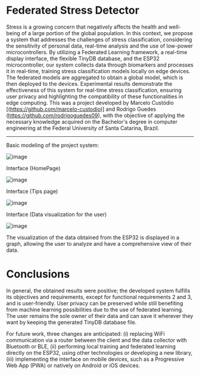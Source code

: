 # Federated Stress Detector

Stress is a growing concern that negatively affects the health and well-being of a large portion of the global population. In this context, we propose a system that addresses the challenges of stress classification, considering the sensitivity of personal data, real-time analysis and the use of low-power microcontrollers. By utilizing a Federated Learning framework, a real-time display interface, the flexible TinyDB database, and the ESP32 microcontroller, our system collects data through biomarkers and processes it in real-time, training stress classification models locally on edge devices. The federated models are aggregated to obtain a global model, which is then deployed to the devices. Experimental results demonstrate the effectiveness of this system for real-time stress classification, ensuring user privacy and highlighting the compatibility of these functionalities in edge computing.
This was a project developed by Marcelo Custódio [(https://github.com/marcelo-custodio)] and Rodrigo Guedes (https://github.com/rodrigoguedes09), with the objective of applying the necessary knowledge acquired on the Bachelor's degree in computer engineering at the Federal University of Santa Catarina, Brazil.

 ---
 
Basic modeling of the project system:


![image](https://github.com/rodrigoguedes09/Federated_Learning_Stress_Detector/assets/61996985/2a7f08ac-e379-4872-86ab-810e54fcc3e9)



Interface (HomePage)


![image](https://github.com/rodrigoguedes09/Federated_Learning_Stress_Detector/assets/61996985/9ede9a3b-aa77-4c21-a5c8-647e4d8144f8)



Interface (Tips page)


![image](https://github.com/rodrigoguedes09/Federated_Learning_Stress_Detector/assets/61996985/6f8f9202-f84a-4333-aecd-d1151420ee98)



Interface (Data visualization for the user)


![image](https://github.com/rodrigoguedes09/Federated_Learning_Stress_Detector/assets/61996985/0276c8d6-e177-40c2-a3da-93929ff250dc)

The visualization of the data obtained from the ESP32 is displayed in a graph, allowing the user to analyze and have a comprehensive view of their data.



# Conclusions

In general, the obtained results were positive; the developed system fulfills its objectives and requirements, except for functional requirements 2 and 3, and is user-friendly. User privacy can be preserved while still benefiting from machine learning possibilities due to the use of federated learning. The user remains the sole owner of their data and can save it wherever they want by keeping the generated TinyDB database file.

For future work, three changes are anticipated: (i) replacing WiFi communication via a router between the client and the data collector with Bluetooth or BLE, (ii) performing local training and federated learning directly on the ESP32, using other technologies or developing a new library, (iii) implementing the interface on mobile devices, such as a Progressive Web App (PWA) or natively on Android or iOS devices.



